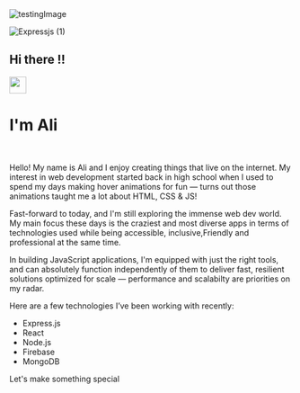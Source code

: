 

<img  src="https://user-images.githubusercontent.com/71938087/158254422-90d114b9-2857-4a97-ac0c-2d3c80216a28.jpg" alt='testingImage'/>
<br/>

![Expressjs (1)](https://user-images.githubusercontent.com/71938087/158257260-50a208f6-b843-4520-a89f-06b6a6baefa4.png)



<h2>Hi there !!</h2> <span> <img src="https://raw.githubusercontent.com/MartinHeinz/MartinHeinz/master/wave.gif" width="30px"> </h3></span>

<h1>I'm Ali </h1>
<br/>
<div>
  <p>
  Hello! My name is Ali and I enjoy creating things that live on the internet. My interest in web development started back in high school when I used to spend my days making hover animations for fun — turns out those animations taught me a lot about HTML, CSS & JS!


Fast-forward to today, and I'm still exploring the immense web dev world. My main focus these days is the craziest and most diverse apps in terms of technologies used while being accessible, inclusive,Friendly and professional at the same time.


In building JavaScript applications, I'm equipped with just the right tools, and can absolutely function independently of them to deliver fast, resilient solutions optimized for scale — performance and scalabilty are priorities on my radar.


Here are a few technologies I’ve been working with recently:
 <ul>
   <li>
      Express.js
   </li>
     <li>
      React
   </li>
     <li>
      Node.js
   </li>
     <li>
      Firebase
   </li>
     </li>
     <li>
      MongoDB
   </li>
  </ul>


 



 



Let's make something special


  </p>
  </div>
